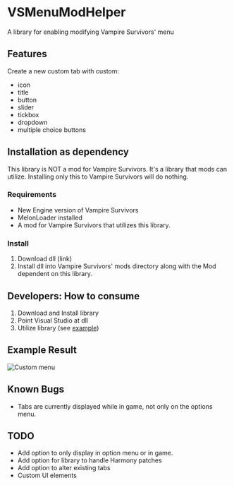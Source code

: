 # VSMenuModHelper
A library for enabling modifying Vampire Survivors' menu

## Features
Create a new custom tab with custom:
 - icon
 - title
 - button
 - slider
 - tickbox
 - dropdown
 - multiple choice buttons

## Installation as dependency
This library is NOT a mod for Vampire Survivors. It's a library that mods can utilize. Installing only this to Vampire Survivors will do nothing.

### Requirements
 - New Engine version of Vampire Survivors
 - MelonLoader installed
 - A mod for Vampire Survivors that utilizes this library.

### Install
1. Download dll (link)
2. Install dll into Vampire Survivors' mods directory along with the Mod dependent on this library.


## Developers: How to consume
1. Download and Install library
2. Point Visual Studio at dll
3. Utilize library (see [example](https://github.com/nwfistere/VSMenuModHelper/tree/main/examples))


## Example Result
![Custom menu](https://github.com/nwfistere/VSMenuModHelper/assets/9168048/e990c69c-17bb-4983-b530-1cd4ff4cc368)

## Known Bugs
 - Tabs are currently displayed while in game, not only on the options menu.

## TODO
 - Add option to only display in option menu or in game.
 - Add option for library to handle Harmony patches
 - Add option to alter existing tabs
 - Custom UI elements